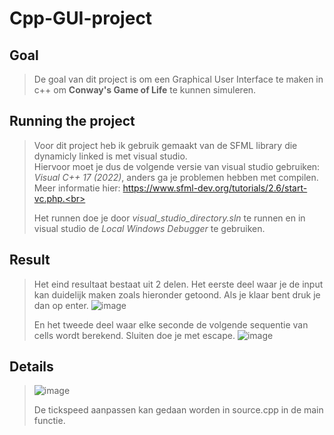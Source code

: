 # Cpp-GUI-project
## Goal
> De goal van dit project is om een Graphical User Interface te maken in c++ om **Conway's Game of Life** te kunnen simuleren. 
## Running the project
> Voor dit project heb ik gebruik gemaakt van de SFML library die dynamicly linked is met visual studio.<br> 
> Hiervoor moet je dus de volgende versie van visual studio gebruiken: *Visual C++ 17 (2022)*, anders ga je problemen hebben met compilen. Meer informatie hier: https://www.sfml-dev.org/tutorials/2.6/start-vc.php.<br>
> 
> Het runnen doe je door *visual_studio_directory.sln* te runnen en in visual studio de *Local Windows Debugger* te gebruiken. 
> 
## Result
> Het eind resultaat bestaat uit 2 delen. Het eerste deel waar je de input kan duidelijk maken zoals hieronder getoond. Als je klaar bent druk je dan op enter.
> ![image](https://github.com/warre342/cpp-GUI-project/assets/137648920/6bfc5712-93f5-4c72-921e-92b01c7d3e70)
>
> En het tweede deel waar elke seconde de volgende sequentie van cells wordt berekend. Sluiten doe je met escape. 
> ![image](https://github.com/warre342/cpp-GUI-project/assets/137648920/38fe1b8f-71ee-4355-84a1-4c26307a82d9)
## Details
> ![image](https://github.com/warre342/cpp-GUI-project/assets/137648920/76625316-7c2d-4a9a-a26f-2129cea95011)
> 
> De tickspeed aanpassen kan gedaan worden in source.cpp in de main functie. 
> 

